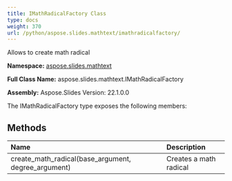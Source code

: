 ```yaml
---
title: IMathRadicalFactory Class
type: docs
weight: 370
url: /python/aspose.slides.mathtext/imathradicalfactory/
---
```


Allows to create math radical

**Namespace:** [aspose.slides.mathtext](/python/aspose.slides.mathtext/)

**Full Class Name:** aspose.slides.mathtext.IMathRadicalFactory

**Assembly:**  Aspose.Slides Version: 22.1.0.0

The IMathRadicalFactory type exposes the following members:
## **Methods**
|**Name**|**Description**|
| :- | :- |
|create_math_radical(base_argument, degree_argument)|Creates a math radical|
